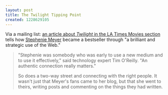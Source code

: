 ```yaml
---
layout: post
title: The Twilight Tipping Point
created: 1228629105
---
```

Via a mailing list:  [an article about *Twilight* in the LA Times Movies section](http://www.latimes.com/entertainment/news/movies/la-et-twilightnet29-2008nov29,0,5711081.story) tells how [Stephenie Meyer](http://www.stepheniemeyer.com/) became a bestseller through "a brilliant and strategic use of the Web."<!--break-->

> "Stephenie was somebody who was early to use a new medium and to use it effectively," said technology expert Tim O'Reilly. "An authentic connection really matters."
>
> So does a two-way street and connecting with the right people. It wasn't just that Meyer's fans came to her blog, but that she went to theirs, writing posts and commenting on the things they had written.
